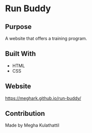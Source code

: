 # Run Buddy

## Purpose
A website that offers a training program.

## Built With
* HTML
* CSS

## Website
https://meghark.github.io/run-buddy/

## Contribution
Made by Megha Kulathattil
